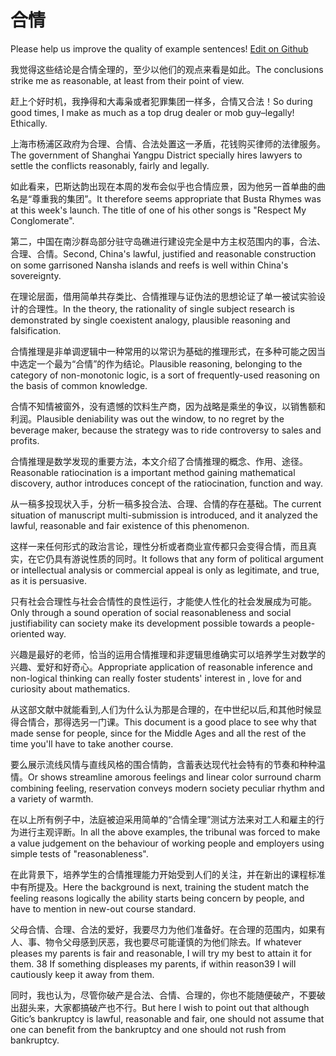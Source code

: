 # 合情

Please help us improve the quality of example sentences! [Edit on Github](https://github.com/jiyushe/jiyu-example-sentence-source/blob/main/chinese/heqing.md)

<p><span class="chinese">我觉得这些结论是合情全理的，至少以他们的观点来看是如此。</span><span class="english">The conclusions strike me as reasonable, at least from their point of view.</span></p>

<p><span class="chinese">赶上个好时机，我挣得和大毒枭或者犯罪集团一样多，合情又合法！</span><span class="english">So during good times, I make as much as a top drug dealer or mob guy–legally! Ethically.</span></p>

<p><span class="chinese">上海市杨浦区政府为合理、合情、合法处置这一矛盾，花钱购买律师的法律服务。</span><span class="english">The government of Shanghai Yangpu District specially hires lawyers to settle the conflicts reasonably, fairly and legally.</span></p>

<p><span class="chinese">如此看来，巴斯达韵出现在本周的发布会似乎也合情应景，因为他另一首单曲的曲名是“尊重我的集团”。</span><span class="english">It therefore seems appropriate that Busta Rhymes was at this week's launch. The title of one of his other songs is "Respect My Conglomerate".</span></p>

<p><span class="chinese">第二，中国在南沙群岛部分驻守岛礁进行建设完全是中方主权范围内的事，合法、合理、合情。</span><span class="english">Second, China's lawful, justified and reasonable construction on some garrisoned Nansha islands and reefs is well within China's sovereignty.</span></p>

<p><span class="chinese">在理论层面，借用简单共存类比、合情推理与证伪法的思想论证了单一被试实验设计的合理性。</span><span class="english">In the theory, the rationality of single subject research is demonstrated by single coexistent analogy, plausible reasoning and falsification.</span></p>

<p><span class="chinese">合情推理是非单调逻辑中一种常用的以常识为基础的推理形式，在多种可能之因当中选定一个最为“合情”的作为结论。</span><span class="english">Plausible reasoning, belonging to the category of non-monotonic logic, is a sort of frequently-used reasoning on the basis of common knowledge.</span></p>

<p><span class="chinese">合情不知情被窗外，没有遗憾的饮料生产商，因为战略是乘坐的争议，以销售额和利润。</span><span class="english">Plausible deniability was out the window, to no regret by the beverage maker, because the strategy was to ride controversy to sales and profits.</span></p>

<p><span class="chinese">合情推理是数学发现的重要方法，本文介绍了合情推理的概念、作用、途径。</span><span class="english">Reasonable ratiocination is a important method gaining mathematical discovery, author introduces concept of the ratiocination, function and way.</span></p>

<p><span class="chinese">从一稿多投现状入手，分析一稿多投合法、合理、合情的存在基础。</span><span class="english">The current situation of manuscript multi-submission is introduced, and it analyzed the lawful, reasonable and fair existence of this phenomenon.</span></p>

<p><span class="chinese">这样一来任何形式的政治言论，理性分析或者商业宣传都只会变得合情，而且真实，在它仍具有游说性质的同时。</span><span class="english">It follows that any form of political argument or intellectual analysis or commercial appeal is only as legitimate, and true, as it is persuasive.</span></p>

<p><span class="chinese">只有社会合理性与社会合情性的良性运行，才能使人性化的社会发展成为可能。</span><span class="english">Only through a sound operation of social reasonableness and social justifiability can society make its development possible towards a people-oriented way.</span></p>

<p><span class="chinese">兴趣是最好的老师，恰当的运用合情推理和非逻辑思维确实可以培养学生对数学的兴趣、爱好和好奇心。</span><span class="english">Appropriate application of reasonable inference and non-logical thinking can really foster students' interest in , love for and curiosity about mathematics.</span></p>

<p><span class="chinese">从这部文献中就能看到,人们为什么认为那是合理的，在中世纪以后,和其他时候显得合情合，那得选另一门课。</span><span class="english">This document is a good place to see why that made sense for people, since for the Middle Ages and all the rest of the time you'll have to take another course.</span></p>

<p><span class="chinese">要么展示流线风情与直线风格的围合情韵，含蓄表达现代社会特有的节奏和种种温情。</span><span class="english">Or shows streamline amorous feelings and linear color surround charm combining feeling, reservation conveys modern society peculiar rhythm and a variety of warmth.</span></p>

<p><span class="chinese">在以上所有例子中，法庭被迫采用简单的“合情全理”测试方法来对工人和雇主的行为进行主观评断。</span><span class="english">In all the above examples, the tribunal was forced to make a value judgement on the behaviour of working people and employers using simple tests of "reasonableness".</span></p>

<p><span class="chinese">在此背景下，培养学生的合情推理能力开始受到人们的关注，并在新出的课程标准中有所提及。</span><span class="english">Here the background is next, training the student match the feeling reasons logically the ability starts being concern by people, and have to mention in new-out course standard.</span></p>

<p><span class="chinese">父母合情、合理、合法的爱好，我要尽力为他们准备好。在合理的范围内，如果有人、事、物令父母感到厌恶，我也要尽可能谨慎的为他们除去。</span><span class="english">If whatever pleases my parents is fair and reasonable, I will try my best to attain it for them. 38 If something displeases my parents, if within reason39 I will cautiously keep it away from them.</span></p>

<p><span class="chinese">同时，我也认为，尽管你破产是合法、合情、合理的，你也不能随便破产，不要破出甜头来，大家都搞破产也不行。</span><span class="english">But here l wish to point out that although Gitic’s bankruptcy is lawful, reasonable and fair, one should not assume that one can benefit from the bankruptcy and one should not rush from bankruptcy.</span></p>

